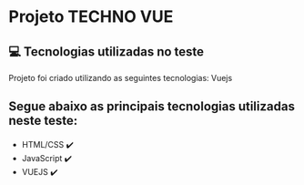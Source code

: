 # Projeto TECHNO VUE

## 💻 Tecnologias utilizadas no teste

<p>Projeto foi criado utilizando as seguintes tecnologias: Vuejs</p>

## Segue abaixo as principais tecnologias utilizadas neste teste:
<div style="margin-top: 20px">
    <ul>
        <li>
            HTML/CSS ✔️
        </li>
        <li>
            JavaScript ✔️
        </li>
        <li>
            VUEJS ✔️
        </li>
    </ul>
</div>
